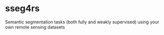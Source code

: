 # sseg4rs
Semantic segmentation tasks (both fully and weakly supervised) using your own remote sensing datasets
